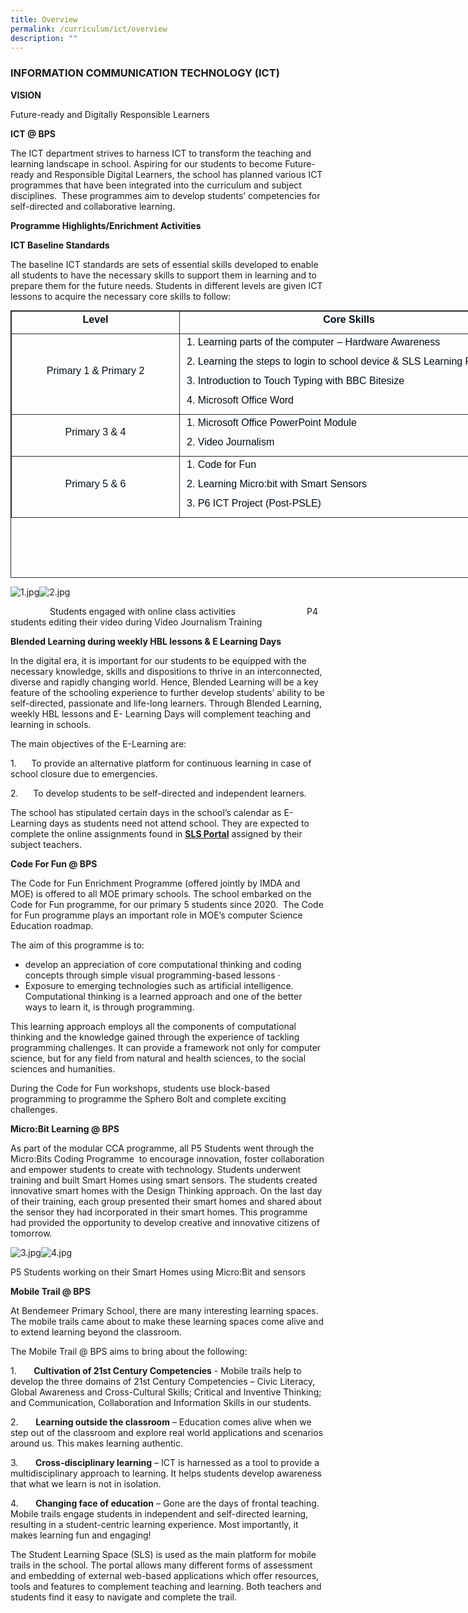 ```yaml
---
title: Overview
permalink: /curriculum/ict/overview
description: ""
---
```

### INFORMATION COMMUNICATION TECHNOLOGY (ICT)

**VISION**

Future-ready and Digitally Responsible Learners

  

**ICT @ BPS**

The ICT department strives to harness ICT to transform the teaching and learning landscape in school. Aspiring for our students to become Future-ready and Responsible Digital Learners, the school has planned various ICT programmes that have been integrated into the curriculum and subject disciplines.  These programmes aim to develop students’ competencies for self-directed and collaborative learning.

**Programme Highlights/Enrichment Activities**

**ICT Baseline Standards**

The baseline ICT standards are sets of essential skills developed to enable all students to have the necessary skills to support them in learning and to prepare them for the future needs. Students in different levels are given ICT lessons to acquire the necessary core skills to follow:

<table class="iveo_table ives_tab_dark ive_eobj_center" style="margin: auto; outline: 0px; padding: 0px; clear: both; border: 1px solid rgb(42, 42, 42); border-spacing: 1px; border-collapse: collapse; width: 814px; height: 428px;"><tbody class="" style="margin: 0px; outline: 0px; padding: 0px;"><tr class="" style="margin: 0px; outline: 0px; padding: 0px;"><td width="189" class="" style="margin: 0px; outline: 0px; padding: 2px; text-align: center; border: 1px solid rgb(42, 42, 42); width: 268px;"><p class="" style="margin: 0px 0px 10px; outline: 0px; padding: 0px; line-height: 21px !important; color: rgb(0, 14, 24); font-family: Poppins, sans-serif; font-size: 16px; font-weight: 300; text-align: center;"><span lang="EN-SG" class="" style="margin: 0px; outline: 0px; padding: 0px;"><b style="margin: 0px; outline: 0px; padding: 0px;">Level</b></span></p></td><td width="400" class="" style="margin: 0px; outline: 0px; padding: 2px; text-align: center; border: 1px solid rgb(42, 42, 42); width: 545px;"><p class="" style="margin: 0px 0px 10px; outline: 0px; padding: 0px; line-height: 21px !important; color: rgb(0, 14, 24); font-family: Poppins, sans-serif; font-size: 16px; font-weight: 300; text-align: center;"><span lang="EN-SG" class="" style="margin: 0px; outline: 0px; padding: 0px;"><b style="margin: 0px; outline: 0px; padding: 0px;">Core Skills</b></span></p></td></tr><tr class="" style="margin: 0px; outline: 0px; padding: 0px;"><td width="189" class="" style="margin: 0px; outline: 0px; padding: 2px; text-align: center; border: 1px solid rgb(42, 42, 42);"><p class="" style="margin: 0px 0px 10px; outline: 0px; padding: 0px; line-height: 21px !important; color: rgb(0, 14, 24); font-family: Poppins, sans-serif; font-size: 16px; font-weight: 300; text-align: center;"><span lang="EN-SG" class="" style="margin: 0px; outline: 0px; padding: 0px;">Primary 1 &amp; Primary 2</span></p></td><td width="400" class="" style="margin: 0px; outline: 0px; padding: 2px; text-align: center; border: 1px solid rgb(42, 42, 42);"><p class="" style="margin: 0px 0px 10px; outline: 0px; padding: 0px; line-height: 21px !important; color: rgb(0, 14, 24); font-family: Poppins, sans-serif; font-size: 16px; font-weight: 300; text-align: left;"><span lang="EN-SG" class="" style="margin: 0px; outline: 0px; padding: 0px;">&nbsp; 1.<span class="" style="margin: 0px; outline: 0px; padding: 0px;">&nbsp;</span></span><span lang="EN-SG" class="" style="margin: 0px; outline: 0px; padding: 0px;">Learning parts of the computer – Hardware Awareness</span></p><p class="" style="margin: 0px 0px 10px; outline: 0px; padding: 0px; line-height: 21px !important; color: rgb(0, 14, 24); font-family: Poppins, sans-serif; font-size: 16px; font-weight: 300; text-align: left;"><span lang="EN-SG" class="" style="margin: 0px; outline: 0px; padding: 0px;">&nbsp; 2.&nbsp;</span><span lang="EN-SG" class="" style="margin: 0px; outline: 0px; padding: 0px;">Learning the steps to login to school device &amp; SLS Learning Portal</span></p><p class="" style="margin: 0px 0px 10px; outline: 0px; padding: 0px; line-height: 21px !important; color: rgb(0, 14, 24); font-family: Poppins, sans-serif; font-size: 16px; font-weight: 300; text-align: left;"><span lang="EN-SG" class="" style="margin: 0px; outline: 0px; padding: 0px;">&nbsp; 3.&nbsp;</span><span lang="EN-SG" class="" style="margin: 0px; outline: 0px; padding: 0px;">Introduction to Touch Typing with BBC Bitesize</span></p><p class="" style="margin: 0px 0px 10px; outline: 0px; padding: 0px; line-height: 21px !important; color: rgb(0, 14, 24); font-family: Poppins, sans-serif; font-size: 16px; font-weight: 300; text-align: left;"><span lang="EN-SG" class="" style="margin: 0px; outline: 0px; padding: 0px;">&nbsp; 4.<span class="" style="margin: 0px; outline: 0px; padding: 0px;">&nbsp;</span></span><span lang="EN-SG" class="" style="margin: 0px; outline: 0px; padding: 0px;">Microsoft Office Word</span><span lang="EN-SG" class="" style="margin: 0px; outline: 0px; padding: 0px;"></span></p></td></tr><tr class="" style="margin: 0px; outline: 0px; padding: 0px;"><td width="189" class="" style="margin: 0px; outline: 0px; padding: 2px; text-align: center; border: 1px solid rgb(42, 42, 42);"><p class="" style="margin: 0px 0px 10px; outline: 0px; padding: 0px; line-height: 21px !important; color: rgb(0, 14, 24); font-family: Poppins, sans-serif; font-size: 16px; font-weight: 300; text-align: center;"><span lang="EN-SG" class="" style="margin: 0px; outline: 0px; padding: 0px;">Primary 3 &amp; 4</span></p></td><td width="400" class="" style="margin: 0px; outline: 0px; padding: 2px; text-align: center; border: 1px solid rgb(42, 42, 42);"><p class="" style="margin: 0px 0px 10px; outline: 0px; padding: 0px; line-height: 21px !important; color: rgb(0, 14, 24); font-family: Poppins, sans-serif; font-size: 16px; font-weight: 300; text-align: left;"><span lang="EN-SG" class="" style="margin: 0px; outline: 0px; padding: 0px;">&nbsp; 1.<span class="" style="margin: 0px; outline: 0px; padding: 0px;">&nbsp;</span></span><span lang="EN-SG" class="" style="margin: 0px; outline: 0px; padding: 0px;">Microsoft Office PowerPoint Module</span></p><p class="" style="margin: 0px 0px 10px; outline: 0px; padding: 0px; line-height: 21px !important; color: rgb(0, 14, 24); font-family: Poppins, sans-serif; font-size: 16px; font-weight: 300; text-align: left;"><span lang="EN-SG" class="" style="margin: 0px; outline: 0px; padding: 0px;">&nbsp; 2.<span class="" style="margin: 0px; outline: 0px; padding: 0px;">&nbsp;</span></span><span lang="EN-SG" class="" style="margin: 0px; outline: 0px; padding: 0px;">Video Journalism</span></p></td></tr><tr class="" style="margin: 0px; outline: 0px; padding: 0px;"><td width="189" class="" style="margin: 0px; outline: 0px; padding: 2px; text-align: center; border: 1px solid rgb(42, 42, 42);"><p class="" style="margin: 0px 0px 10px; outline: 0px; padding: 0px; line-height: 21px !important; color: rgb(0, 14, 24); font-family: Poppins, sans-serif; font-size: 16px; font-weight: 300; text-align: center;"><span lang="EN-SG" class="" style="margin: 0px; outline: 0px; padding: 0px;">Primary 5 &amp; 6</span></p></td><td width="400" class="" style="margin: 0px; outline: 0px; padding: 2px; text-align: center; border: 1px solid rgb(42, 42, 42);"><p class="" style="margin: 0px 0px 10px; outline: 0px; padding: 0px; line-height: 21px !important; color: rgb(0, 14, 24); font-family: Poppins, sans-serif; font-size: 16px; font-weight: 300; text-align: left;"><span lang="EN-SG" class="" style="margin: 0px; outline: 0px; padding: 0px;">&nbsp; 1. Code for Fun</span></p><p class="" style="margin: 0px 0px 10px; outline: 0px; padding: 0px; line-height: 21px !important; color: rgb(0, 14, 24); font-family: Poppins, sans-serif; font-size: 16px; font-weight: 300; text-align: left;"><span lang="EN-SG" class="" style="margin: 0px; outline: 0px; padding: 0px;">&nbsp; 2. Learning Micro:bit with Smart Sensors</span></p><p class="" style="margin: 0px 0px 10px; outline: 0px; padding: 0px; line-height: 21px !important; color: rgb(0, 14, 24); font-family: Poppins, sans-serif; font-size: 16px; font-weight: 300; text-align: left;"><span lang="EN-SG" class="" style="margin: 0px; outline: 0px; padding: 0px;">&nbsp; 3. P6 ICT Project (Post-PSLE)</span></p></td></tr></tbody></table>

  

![1.jpg](https://bendemeerpri-moe-edu-sg-admin.cwp.sg/qql/slot/u939/2022%20Matters/Website%20Updates%202022/April%202022/ICT/1.jpg)![2.jpg](https://bendemeerpri-moe-edu-sg-admin.cwp.sg/qql/slot/u939/2022%20Matters/Website%20Updates%202022/April%202022/ICT/2.jpg)  

  

  

  

  

  

  

  

  

  

  

  

  

  

                Students engaged with online class activities                             P4 students editing their video during Video Journalism Training

  

  

  

**Blended Learning during weekly HBL lessons & E Learning Days**

In the digital era, it is important for our students to be equipped with the necessary knowledge, skills and dispositions to thrive in an interconnected, diverse and rapidly changing world. Hence, Blended Learning will be a key feature of the schooling experience to further develop students’ ability to be self-directed, passionate and life-long learners. Through Blended Learning, weekly HBL lessons and E- Learning Days will complement teaching and learning in schools.

The main objectives of the E-Learning are:

1.      To provide an alternative platform for continuous learning in case of school closure due to emergencies.

2.      To develop students to be self-directed and independent learners.

The school has stipulated certain days in the school’s calendar as E-Learning days as students need not attend school. They are expected to complete the online assignments found in [**SLS Portal**](https://bendemeerpri.moe.edu.sg/our-people/for-parents/ict-matters/student-learning-space]) assigned by their subject teachers. 

  

**Code For Fun @ BPS**

The Code for Fun Enrichment Programme (offered jointly by IMDA and MOE) is offered to all MOE primary schools. The school embarked on the Code for Fun programme, for our primary 5 students since 2020.  The Code for Fun programme plays an important role in MOE’s computer Science Education roadmap.

The aim of this programme is to:

*   develop an appreciation of core computational thinking and coding concepts through simple visual programming-based lessons ·       
*   Exposure to emerging technologies such as artificial intelligence. Computational thinking is a learned approach and one of the better ways to learn it, is through programming. 

This learning approach employs all the components of computational thinking and the knowledge gained through the experience of tackling programming challenges. It can provide a framework not only for computer science, but for any field from natural and health sciences, to the social sciences and humanities.

During the Code for Fun workshops, students use block-based programming to programme the Sphero Bolt and complete exciting challenges.

**Micro:Bit Learning @ BPS**

As part of the modular CCA programme, all P5 Students went through the Micro:Bits Coding Programme  to encourage innovation, foster collaboration and empower students to create with technology. Students underwent training and built Smart Homes using smart sensors. The students created innovative smart homes with the Design Thinking approach. On the last day of their training, each group presented their smart homes and shared about the sensor they had incorporated in their smart homes. This programme had provided the opportunity to develop creative and innovative citizens of tomorrow. 

  

![3.jpg](https://bendemeerpri-moe-edu-sg-admin.cwp.sg/qql/slot/u939/2022%20Matters/Website%20Updates%202022/April%202022/ICT/3.jpg)![4.jpg](https://bendemeerpri-moe-edu-sg-admin.cwp.sg/qql/slot/u939/2022%20Matters/Website%20Updates%202022/April%202022/ICT/4.jpg)  

  

  

  

  

  

  

  

  

  

  

  

  

  

P5 Students working on their Smart Homes using Micro:Bit and sensors  

  

  

**Mobile Trail @ BPS**

At Bendemeer Primary School, there are many interesting learning spaces. The mobile trails came about to make these learning spaces come alive and to extend learning beyond the classroom.

  
The Mobile Trail @ BPS aims to bring about the following:

1.       **Cultivation of 21st Century Competencies** \- Mobile trails help to develop the three domains of 21st Century Competencies – Civic Literacy, Global Awareness and Cross-Cultural Skills; Critical and Inventive Thinking; and Communication, Collaboration and Information Skills in our students.

2.       **Learning outside the classroom** – Education comes alive when we step out of the classroom and explore real world applications and scenarios around us. This makes learning authentic.

3.       **Cross-disciplinary learning** – ICT is harnessed as a tool to provide a multidisciplinary approach to learning. It helps students develop awareness that what we learn is not in isolation.

4.       **Changing face of education** – Gone are the days of frontal teaching. Mobile trails engage students in independent and self-directed learning, resulting in a student-centric learning experience. Most importantly, it makes learning fun and engaging!

The Student Learning Space (SLS) is used as the main platform for mobile trails in the school. The portal allows many different forms of assessment and embedding of external web-based applications which offer resources, tools and features to complement teaching and learning. Both teachers and students find it easy to navigate and complete the trail. 
